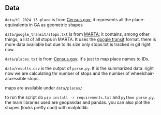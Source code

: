 ## Data
`data/tl_2024_13_place` is from [Census.gov](https://www.census.gov/cgi-bin/geo/shapefiles/index.php?year=2024&layergroup=Places); it represents all the place-equivalents in GA as geometric shapes

`data/google_transit/stops.txt` is from [MARTA](https://www.itsmarta.com/app-developer-resources.aspx); it contains, among other things, a list of all stops in MARTA. It uses the [google transit](https://developers.google.com/transit/gtfs/) format. there is more data available but due to its size only stops.txt is tracked in git right now.

`data/places.txt` is from [Census.gov](https://www2.census.gov/geo/docs/reference/codes/PLACElist.txt). It's just to map place names to IDs.

`data/results.csv` is the output of `parse.py`. It is the summarized data: right now we are calculating thr number of stops and the number of wheelchair-accessible stops.

maps are available under `data/places/`

to run the script do `pip install -r requirements.txt` and `python parse.py`. the main libraries used are geopandas and pandas. you can also plot the shapes (looks pretty cool) with matplotlib.